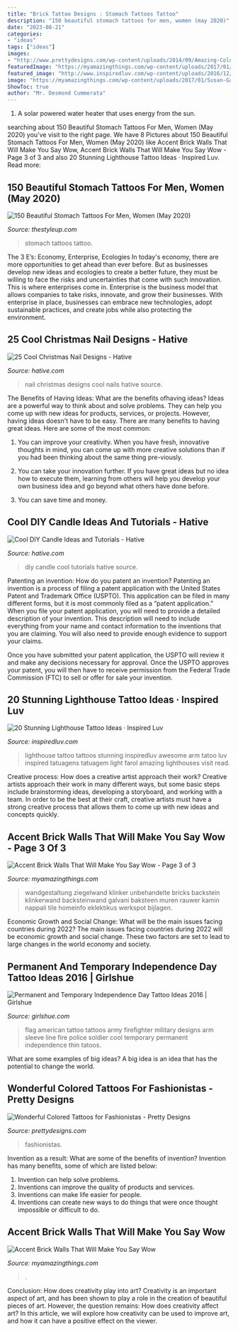 ```yaml
---
title: "Brick Tattoo Designs : Stomach Tattoos Tattoo"
description: "150 beautiful stomach tattoos for men, women (may 2020)"
date: "2023-08-21"
categories:
- "ideas"
tags: ["ideas"]
images:
- "http://www.prettydesigns.com/wp-content/uploads/2014/09/Amazing-Colored-Tattoo-for-Men.jpg"
featuredImage: "https://myamazingthings.com/wp-content/uploads/2017/01/Susan-Galvani_Brooklyn-Living-Room_Brick.jpg.rend_.hgtvcom.1280.720-1024x576.jpeg"
featured_image: "http://www.inspiredluv.com/wp-content/uploads/2016/12/amazing-Lighthouse-Tattoos-and-Meanings.jpg"
image: "https://myamazingthings.com/wp-content/uploads/2017/01/Susan-Galvani_Brooklyn-Living-Room_Brick.jpg.rend_.hgtvcom.1280.720-1024x576.jpeg"
ShowToc: true
author: "Mr. Desmond Cummerata"
---
```



1. A solar powered water heater that uses energy from the sun.

	

		
searching about 150 Beautiful Stomach Tattoos For Men, Women (May 2020) you've visit to the right page. We have 8 Pictures about 150 Beautiful Stomach Tattoos For Men, Women (May 2020) like Accent Brick Walls That Will Make You Say Wow, Accent Brick Walls That Will Make You Say Wow - Page 3 of 3 and also 20 Stunning Lighthouse Tattoo Ideas · Inspired Luv. Read more:
		
    
## 150 Beautiful Stomach Tattoos For Men, Women (May 2020)

<img loading=lazy src="https://thestyleup.com/wp-content/uploads/2015/03/stomach-tattoo-colorful-skull.jpg" onerror="this.onerror=null;this.src='https://tse1.mm.bing.net/th?id=OIP.lkF1wwkRQoo2ebNdJGQvQQHaLF&amp;pid=15.1';" alt="150 Beautiful Stomach Tattoos For Men, Women (May 2020)">

_Source: thestyleup.com_

>stomach tattoos tattoo. 

	

The 3 E’s: Economy, Enterprise, Ecologies
In today's economy, there are more opportunities to get ahead than ever before. But as businesses develop new ideas and ecologies to create a better future, they must be willing to face the risks and uncertainties that come with such innovation. This is where enterprises come in. Enterprise is the business model that allows companies to take risks, innovate, and grow their businesses. With enterprise in place, businesses can embrace new technologies, adopt sustainable practices, and create jobs while also protecting the environment.

    
## 25 Cool Christmas Nail Designs - Hative

<img loading=lazy src="https://hative.com/wp-content/uploads/2014/11/christmas-nail-designs/12-cool-christmas-nail-designs.jpg" onerror="this.onerror=null;this.src='https://tse2.mm.bing.net/th?id=OIP.FlkmJgtuyEPWM4P9xG6RhAHaEs&amp;pid=15.1';" alt="25 Cool Christmas Nail Designs - Hative">

_Source: hative.com_

>nail christmas designs cool nails hative source. 

	

The Benefits of Having Ideas: What are the benefits ofhaving ideas?
Ideas are a powerful way to think about and solve problems. They can help you come up with new ideas for products, services, or projects. However, having ideas doesn't have to be easy. There are many benefits to having great ideas. Here are some of the most common:
1) You can improve your creativity. When you have fresh, innovative thoughts in mind, you can come up with more creative solutions than if you had been thinking about the same thing pre-viously.

2) You can take your innovation further. If you have great ideas but no idea how to execute them, learning from others will help you develop your own business idea and go beyond what others have done before.

3) You can save time and money.

    
## Cool DIY Candle Ideas And Tutorials - Hative

<img loading=lazy src="https://hative.com/wp-content/uploads/2015/01/candle-ideas/26-cool-diy-candle-ideas-and-tutorials.jpg" onerror="this.onerror=null;this.src='https://tse4.mm.bing.net/th?id=OIP.K_28TukuCHbxi3LgvFLX4wHaUS&amp;pid=15.1';" alt="Cool DIY Candle Ideas and Tutorials - Hative">

_Source: hative.com_

>diy candle cool tutorials hative source. 

	

Patenting an invention: How do you patent an invention?
Patenting an invention is a process of filing a patent application with the United States Patent and Trademark Office (USPTO). This application can be filed in many different forms, but it is most commonly filed as a “patent application.”
When you file your patent application, you will need to provide a detailed description of your invention. This description will need to include everything from your name and contact information to the inventions that you are claiming. You will also need to provide enough evidence to support your claims.

Once you have submitted your patent application, the USPTO will review it and make any decisions necessary for approval. Once the USPTO approves your patent, you will then have to receive permission from the Federal Trade Commission (FTC) to sell or offer for sale your invention.

    
## 20 Stunning Lighthouse Tattoo Ideas · Inspired Luv

<img loading=lazy src="http://www.inspiredluv.com/wp-content/uploads/2016/12/amazing-Lighthouse-Tattoos-and-Meanings.jpg" onerror="this.onerror=null;this.src='https://tse2.mm.bing.net/th?id=OIP.LzXeSpD1MUvQvD33WNi1VAHaMN&amp;pid=15.1';" alt="20 Stunning Lighthouse Tattoo Ideas · Inspired Luv">

_Source: inspiredluv.com_

>lighthouse tattoo tattoos stunning inspiredluv awesome arm tatoo luv inspired tatuagens tatuagem light farol amazing lighthouses visit read. 

	

Creative process: How does a creative artist approach their work?
Creative artists approach their work in many different ways, but some basic steps include brainstorming ideas, developing a storyboard, and working with a team. In order to be the best at their craft, creative artists must have a strong creative process that allows them to come up with new ideas and concepts quickly.

    
## Accent Brick Walls That Will Make You Say Wow - Page 3 Of 3

<img loading=lazy src="https://myamazingthings.com/wp-content/uploads/2017/01/Susan-Galvani_Brooklyn-Living-Room_Brick.jpg.rend_.hgtvcom.1280.720-1024x576.jpeg" onerror="this.onerror=null;this.src='https://tse2.mm.bing.net/th?id=OIP.PI1oWNxOaOYSf8_Obz-tLQHaEK&amp;pid=15.1';" alt="Accent Brick Walls That Will Make You Say Wow - Page 3 of 3">

_Source: myamazingthings.com_

>wandgestaltung ziegelwand klinker unbehandelte bricks backstein klinkerwand backsteinwand galvani baksteen muren rauwer kamin nappali tile homeinfo eklektikus werkspot bijlagen. 

	

Economic Growth and Social Change: What will be the main issues facing countries during 2022?
The main issues facing countries during 2022 will be economic growth and social change. These two factors are set to lead to large changes in the world economy and society.

    
## Permanent And Temporary Independence Day Tattoo Ideas 2016 | Girlshue

<img loading=lazy src="https://www.girlshue.com/wp-content/uploads/2016/07/unnamed-file-164.jpg" onerror="this.onerror=null;this.src='https://tse4.mm.bing.net/th?id=OIP.QoI2tlG4VictY6JRkJ_0gAHaLH&amp;pid=15.1';" alt="Permanent and Temporary Independence Day Tattoo Ideas 2016 | Girlshue">

_Source: girlshue.com_

>flag american tattoo tattoos army firefighter military designs arm sleeve line fire police soldier cool temporary permanent independence thin tatoos. 

	

What are some examples of big ideas?
A big idea is an idea that has the potential to change the world.

    
## Wonderful Colored Tattoos For Fashionistas - Pretty Designs

<img loading=lazy src="http://www.prettydesigns.com/wp-content/uploads/2014/09/Amazing-Colored-Tattoo-for-Men.jpg" onerror="this.onerror=null;this.src='https://tse4.mm.bing.net/th?id=OIP.ZZtABqboai9zkmCt3_UYDwHaNO&amp;pid=15.1';" alt="Wonderful Colored Tattoos for Fashionistas - Pretty Designs">

_Source: prettydesigns.com_

>fashionistas. 

	

Invention as a result: What are some of the benefits of invention?
Invention has many benefits, some of which are listed below: 
1. Invention can help solve problems. 
2. Inventions can improve the quality of products and services. 
3. Inventions can make life easier for people. 
4. Inventions can create new ways to do things that were once thought impossible or difficult to do.

    
## Accent Brick Walls That Will Make You Say Wow

<img loading=lazy src="https://myamazingthings.com/wp-content/uploads/2017/01/modernblackbrickwall.jpg" onerror="this.onerror=null;this.src='https://tse1.mm.bing.net/th?id=OIP.AKg_9rKTbRE4QIq9_-dzzAHaJg&amp;pid=15.1';" alt="Accent Brick Walls That Will Make You Say Wow">

_Source: myamazingthings.com_

>. 

	

Conclusion: How does creativity play into art?
Creativity is an important aspect of art, and has been shown to play a role in the creation of beautiful pieces of art. However, the question remains: How does creativity affect art? In this article, we will explore how creativity can be used to improve art, and how it can have a positive effect on the viewer.


